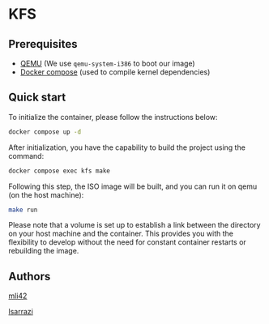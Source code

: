 # KFS

## Prerequisites

- [QEMU](https://www.qemu.org/download/) (We use `qemu-system-i386` to boot our image)
- [Docker compose](https://docs.docker.com/compose/install/) (used to compile kernel dependencies)

## Quick start

To initialize the container, please follow the instructions below:

```bash
docker compose up -d
```

After initialization, you have the capability to build the project using the command:

```bash
docker compose exec kfs make
```

Following this step, the ISO image will be built, and you can run it on qemu (on the host machine):

```bash
make run
```

Please note that a volume is set up to establish a link between the directory on your host machine and the container. This provides you with the flexibility to develop without the need for constant container restarts or rebuilding the image.

## Authors

[mli42](https://github.com/mli42)

[lsarrazi](https://github.com/lsarrazi)
